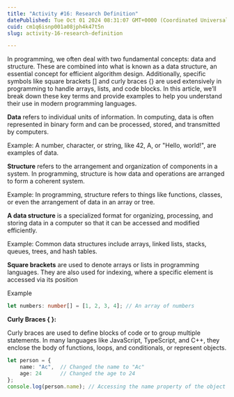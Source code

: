 ```yaml
---
title: "Activity #16: Research Definition"
datePublished: Tue Oct 01 2024 08:31:07 GMT+0000 (Coordinated Universal Time)
cuid: cm1q6isnp001a08jph4k47t5n
slug: activity-16-research-definition

---
```


In programming, we often deal with two fundamental concepts: data and structure. These are combined into what is known as a data structure, an essential concept for efficient algorithm design. Additionally, specific symbols like square brackets \[\] and curly braces {} are used extensively in programming to handle arrays, lists, and code blocks. In this article, we’ll break down these key terms and provide examples to help you understand their use in modern programming languages.

**Data** refers to individual units of information. In computing, data is often represented in binary form and can be processed, stored, and transmitted by computers.

Example: A number, character, or string, like 42, A, or "Hello, world!", are examples of data.

**Structure** refers to the arrangement and organization of components in a system. In programming, structure is how data and operations are arranged to form a coherent system.

Example: In programming, structure refers to things like functions, classes, or even the arrangement of data in an array or tree.

**A data structure** is a specialized format for organizing, processing, and storing data in a computer so that it can be accessed and modified efficiently.

Example: Common data structures include arrays, linked lists, stacks, queues, trees, and hash tables.

**Square brackets** are used to denote arrays or lists in programming languages. They are also used for indexing, where a specific element is accessed via its position

Example

```typescript
let numbers: number[] = [1, 2, 3, 4]; // An array of numbers
```

**Curly Braces { }:**

Curly braces are used to define blocks of code or to group multiple statements. In many languages like JavaScript, TypeScript, and C++, they enclose the body of functions, loops, and conditionals, or represent objects.

```typescript
let person = {
    name: "Ac",  // Changed the name to "Ac"
    age: 24      // Changed the age to 24
};
console.log(person.name); // Accessing the name property of the object
```